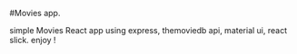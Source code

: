#Movies app.

simple Movies React app using express, themoviedb api, material ui, react slick. enjoy !   
